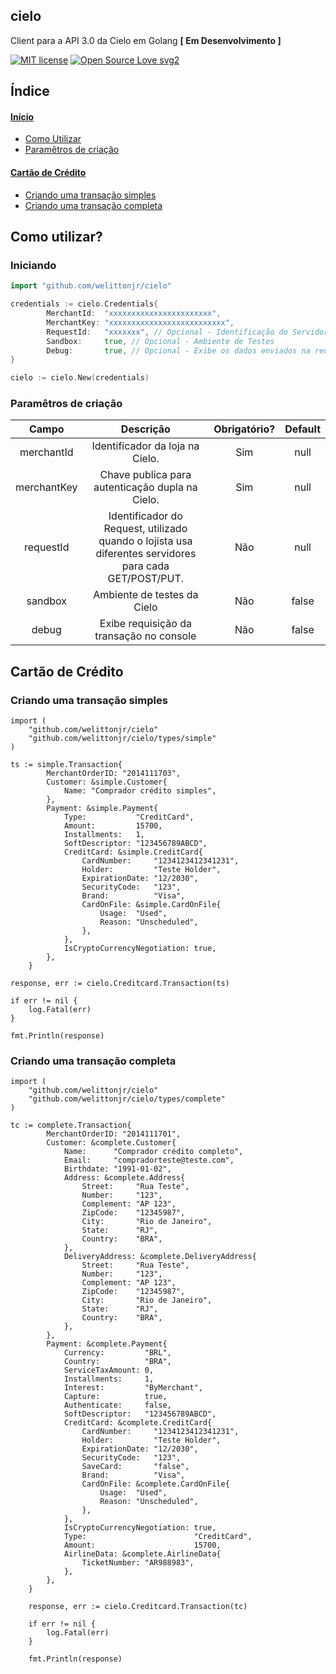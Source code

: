 ## cielo

Client para a API 3.0 da Cielo em Golang **[ Em Desenvolvimento ]**

[![MIT license](https://img.shields.io/badge/License-MIT-blue.svg)](https://lbesson.mit-license.org/)
[![Open Source Love svg2](https://img.shields.io/static/v1?label=Open&message=Source&color=green)](https://img.shields.io/)


## Índice

#### [Início]()
+ [Como Utilizar](#howuse)
+ [Paramêtros de criação](#params)

#### [Cartão de Crédito](#creditCard)
+ [Criando uma transação simples](#creditSimpleTransaction)
+ [Criando uma transação completa](#creditCompleteTransaction)

## <a name="howuse"></a> Como utilizar?

### Iniciando
```go
import "github.com/welittonjr/cielo"

credentials := cielo.Credentials{
		MerchantId:  "xxxxxxxxxxxxxxxxxxxxxxx",
		MerchantKey: "xxxxxxxxxxxxxxxxxxxxxxxxxx",
		RequestId:   "xxxxxxx", // Opcional - Identificação do Servidor na Cielo
		Sandbox:     true, // Opcional - Ambiente de Testes
		Debug:       true, // Opcional - Exibe os dados enviados na requisição para a Cielo
}

cielo := cielo.New(credentials)
```

### <a name="params"></a> Paramêtros de criação

| Campo | Descrição | Obrigatório? | Default |
| :-------------: |:-------------:| :-----:| :-----:|
| merchantId | Identificador da loja na Cielo. | Sim | null |
| merchantKey | Chave publica para autenticação dupla na Cielo. | Sim | null |
| requestId | Identificador do Request, utilizado quando o lojista usa diferentes servidores para cada GET/POST/PUT. | Não | null |
| sandbox | Ambiente de testes da Cielo | Não | false |
| debug | Exibe requisição da transação no console | Não | false |

## <a name="creditCard"></a> Cartão de Crédito

### <a name="creditSimpleTransaction"></a>  Criando uma transação simples

```golang
import (
	"github.com/welittonjr/cielo"
	"github.com/welittonjr/cielo/types/simple"
)

ts := simple.Transaction{
		MerchantOrderID: "2014111703",
		Customer: &simple.Customer{
			Name: "Comprador crédito simples",
		},
		Payment: &simple.Payment{
			Type:           "CreditCard",
			Amount:         15700,
			Installments:   1,
			SoftDescriptor: "123456789ABCD",
			CreditCard: &simple.CreditCard{
				CardNumber:     "1234123412341231",
				Holder:         "Teste Holder",
				ExpirationDate: "12/2030",
				SecurityCode:   "123",
				Brand:          "Visa",
				CardOnFile: &simple.CardOnFile{
					Usage:  "Used",
					Reason: "Unscheduled",
				},
			},
			IsCryptoCurrencyNegotiation: true,
		},
	}

response, err := cielo.Creditcard.Transaction(ts)

if err != nil {
	log.Fatal(err)
}

fmt.Println(response)

```

### <a name="creditCompleteTransaction"></a>  Criando uma transação completa

```golang
import (
	"github.com/welittonjr/cielo"
	"github.com/welittonjr/cielo/types/complete"
)

tc := complete.Transaction{
		MerchantOrderID: "2014111701",
		Customer: &complete.Customer{
			Name:      "Comprador crédito completo",
			Email:     "compradorteste@teste.com",
			Birthdate: "1991-01-02",
			Address: &complete.Address{
				Street:     "Rua Teste",
				Number:     "123",
				Complement: "AP 123",
				ZipCode:    "12345987",
				City:       "Rio de Janeiro",
				State:      "RJ",
				Country:    "BRA",
			},
			DeliveryAddress: &complete.DeliveryAddress{
				Street:     "Rua Teste",
				Number:     "123",
				Complement: "AP 123",
				ZipCode:    "12345987",
				City:       "Rio de Janeiro",
				State:      "RJ",
				Country:    "BRA",
			},
		},
		Payment: &complete.Payment{
			Currency:         "BRL",
			Country:          "BRA",
			ServiceTaxAmount: 0,
			Installments:     1,
			Interest:         "ByMerchant",
			Capture:          true,
			Authenticate:     false,
			SoftDescriptor:   "123456789ABCD",
			CreditCard: &complete.CreditCard{
				CardNumber:     "1234123412341231",
				Holder:         "Teste Holder",
				ExpirationDate: "12/2030",
				SecurityCode:   "123",
				SaveCard:       "false",
				Brand:          "Visa",
				CardOnFile: &complete.CardOnFile{
					Usage:  "Used",
					Reason: "Unscheduled",
				},
			},
			IsCryptoCurrencyNegotiation: true,
			Type:                        "CreditCard",
			Amount:                      15700,
			AirlineData: &complete.AirlineData{
				TicketNumber: "AR988983",
			},
		},
	}

	response, err := cielo.Creditcard.Transaction(tc)

	if err != nil {
		log.Fatal(err)
	}

	fmt.Println(response)
```
